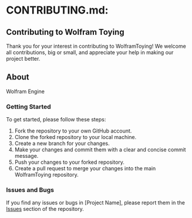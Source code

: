# CONTRIBUTING.md:

## Contributing to Wolfram Toying

Thank you for your interest in contributing to WolframToying! We welcome all contributions, big or small, and appreciate your help in making our project better.

## About

Wolfram Engine

### Getting Started

To get started, please follow these steps:

1. Fork the repository to your own GitHub account.
2. Clone the forked repository to your local machine.
3. Create a new branch for your changes.
4. Make your changes and commit them with a clear and concise commit message.
5. Push your changes to your forked repository.
6. Create a pull request to merge your changes into the main WolframToying repository.

### Issues and Bugs

If you find any issues or bugs in [Project Name], please report them in the [Issues](https://github.com/[username]/[project]/issues) section of the repository.
